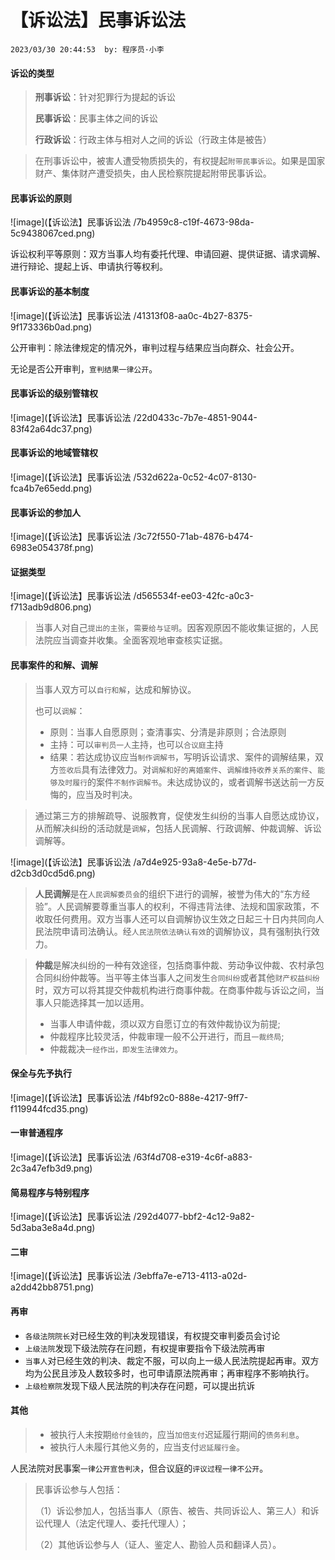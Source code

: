 # 【诉讼法】民事诉讼法

`2023/03/30 20:44:53  by: 程序员·小李`

#### 诉讼的类型

> **刑事诉讼**：针对犯罪行为提起的诉讼
> 
> **民事诉讼**：民事主体之间的诉讼
> 
> **行政诉讼**：行政主体与相对人之间的诉讼（行政主体是被告）

> 在刑事诉讼中，被害人遭受物质损失的，有权提起`附带民事诉讼`。如果是国家财产、集体财产遭受损失，由人民检察院提起附带民事诉讼。


#### 民事诉讼的原则

![image](【诉讼法】民事诉讼法 /7b4959c8-c19f-4673-98da-5c9438067ced.png)

诉讼权利平等原则：双方当事人均有委托代理、申请回避、提供证据、请求调解、进行辩论、提起上诉、申请执行等权利。

#### 民事诉讼的基本制度

![image](【诉讼法】民事诉讼法 /41313f08-aa0c-4b27-8375-9f173336b0ad.png)

公开审判：除法律规定的情况外，审判过程与结果应当向群众、社会公开。

无论是否公开审判，`宣判结果一律公开`。


#### 民事诉讼的级别管辖权

![image](【诉讼法】民事诉讼法 /22d0433c-7b7e-4851-9044-83f42a64dc37.png)


#### 民事诉讼的地域管辖权

![image](【诉讼法】民事诉讼法 /532d622a-0c52-4c07-8130-fca4b7e65edd.png)


#### 民事诉讼的参加人

![image](【诉讼法】民事诉讼法 /3c72f550-71ab-4876-b474-6983e054378f.png)


#### 证据类型

![image](【诉讼法】民事诉讼法 /d565534f-ee03-42fc-a0c3-f713adb9d806.png)

> 当事人对自己`提出的主张`，`需要给与证明`。因客观原因不能收集证据的，人民法院应当调查并收集。全面客观地审查核实证据。


#### 民事案件的和解、调解

> 当事人双方可以`自行和解`，达成和解协议。
>
> 也可以`调解`：
> * 原则：当事人自愿原则；查清事实、分清是非原则；合法原则
> * 主持：可以`审判员一人`主持，也可以`合议庭`主持
> * 结果：若达成协议应当`制作调解书`，写明诉讼请求、案件的调解结果，双方`签收后`具有法律效力。对`调解和好的离婚案件`、`调解维持收养关系的案件`、`能够及时履行`的案件`不制作调解书`。未达成协议的，或者调解书送达前一方反悔的，应当及时判决。

> 通过第三方的排解疏导、说服教育，促使发生纠纷的当事人自愿达成协议，从而解决纠纷的活动就是`调解`，包括人民调解、行政调解、仲裁调解、诉讼调解等。

![image](【诉讼法】民事诉讼法 /a7d4e925-93a8-4e5e-b77d-d2cb3d0cd5d6.png)

> **人民调解**是在`人民调解委员会`的组织下进行的调解，被誉为伟大的“东方经验”。人民调解要尊重当事人的权利，不得违背法律、法规和国家政策，不收取任何费用。双方当事人还可以自调解协议生效之日起三十日内共同向人民法院申请司法确认。经`人民法院依法确认有效`的调解协议，具有强制执行效力。

> **仲裁**是解决纠纷的一种有效途径，包括商事仲裁、劳动争议仲裁、农村承包合同纠纷仲裁等。当平等主体当事人之间发生`合同纠纷`或者其他`财产权益纠纷`时，双方可以将其提交仲裁机构进行商事仲裁。在商事仲裁与诉讼之间，当事人只能选择其一加以适用。
> * 当事人申请仲裁，须以双方自愿订立的有效仲裁协议为前提;
> * 仲裁程序比较灵活，仲裁审理一般不公开进行，而且`一裁终局`;
> * 仲裁裁决`一经作出，即发生法律效力`。


#### 保全与先予执行

![image](【诉讼法】民事诉讼法 /f4bf92c0-888e-4217-9ff7-f119944fcd35.png)


#### 一审普通程序

![image](【诉讼法】民事诉讼法 /63f4d708-e319-4c6f-a883-2c3a47efb3d9.png)


#### 简易程序与特别程序

![image](【诉讼法】民事诉讼法 /292d4077-bbf2-4c12-9a82-5d3aba3e8a4d.png)


#### 二审

![image](【诉讼法】民事诉讼法 /3ebffa7e-e713-4113-a02d-a2dd42bb8751.png)


#### 再审

* `各级法院院长`对已经生效的判决发现错误，有权提交审判委员会讨论
* `上级法院`发现下级法院存在问题，有权提审要指令下级法院再审
* `当事人`对已经生效的判决、裁定不服，可以向上一级人民法院提起再审。双方均为公民且涉及人数较多时，也可申请原法院再审；再审程序不影响执行。
* `上级检察院`发现下级人民法院的判决存在问题，可以提出抗诉


#### 其他

> * 被执行人未按期`给付金钱的`，应当`加倍支付`迟延履行期间的`债务利息`。
>* 被执行人未履行其他义务的，应当支付`迟延履行金`。

人民法院对民事案`一律公开宣告判决`，但合议庭的`评议过程一律不公开`。

> 民事诉讼参与人包括：
>
>（1）诉讼参加人，包括当事人（原告、被告、共同诉讼人、第三人）和诉讼代理人（法定代理人、委托代理人）；
>
>（2）其他诉讼参与人（证人、鉴定人、勘验人员和翻译人员）。

